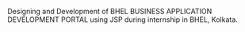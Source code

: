Designing and Development of BHEL BUSINESS APPLICATION DEVELOPMENT PORTAL using  JSP during internship in BHEL, Kolkata.  
